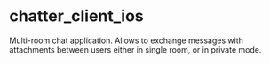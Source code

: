 # chatter_client_ios
Multi-room chat application. Allows to exchange messages with attachments between users either in single room, or in private mode.
